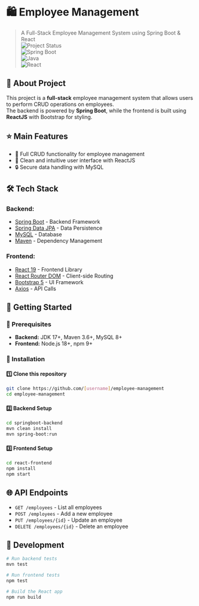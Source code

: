 # 🛍️ Employee Management
> A Full-Stack Employee Management System using Spring Boot & React  
![Project Status](https://img.shields.io/badge/status-active-success.svg)  
![Spring Boot](https://img.shields.io/badge/Spring%20Boot-3.5.0-brightgreen.svg)  
![Java](https://img.shields.io/badge/Java-17-orange.svg)  
![React](https://img.shields.io/badge/React-19-blue.svg)  

## 📖 About Project  
This project is a **full-stack** employee management system that allows users to perform CRUD operations on employees.  
The backend is powered by **Spring Boot**, while the frontend is built using **ReactJS** with Bootstrap for styling.  

## ⭐ Main Features  
- 📝 Full CRUD functionality for employee management  
- 🎨 Clean and intuitive user interface with ReactJS  
- 🔒 Secure data handling with MySQL  

## 🛠️ Tech Stack  
### Backend:
- [Spring Boot](https://spring.io/projects/spring-boot) - Backend Framework  
- [Spring Data JPA](https://spring.io/projects/spring-data-jpa) - Data Persistence  
- [MySQL](https://www.mysql.com/) - Database  
- [Maven](https://maven.apache.org/) - Dependency Management  

### Frontend:
- [React 19](https://react.dev/) - Frontend Library  
- [React Router DOM](https://reactrouter.com/) - Client-side Routing  
- [Bootstrap 5](https://getbootstrap.com/) - UI Framework  
- [Axios](https://axios-http.com/) - API Calls  

## 🏁 Getting Started  

### 🔧 Prerequisites  
- **Backend:** JDK 17+, Maven 3.6+, MySQL 8+  
- **Frontend:** Node.js 18+, npm 9+  

### 🚀 Installation  

#### 1️⃣ Clone this repository  
```bash
git clone https://github.com/[username]/employee-management
cd employee-management
```

#### 2️⃣ Backend Setup  
```bash
cd springboot-backend
mvn clean install
mvn spring-boot:run
```

#### 3️⃣ Frontend Setup  
```bash
cd react-frontend
npm install
npm start
```

## 🌐 API Endpoints  
- `GET /employees` - List all employees  
- `POST /employees` - Add a new employee  
- `PUT /employees/{id}` - Update an employee  
- `DELETE /employees/{id}` - Delete an employee  

## 🔧 Development  
```bash
# Run backend tests
mvn test

# Run frontend tests
npm test

# Build the React app
npm run build
```
